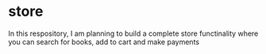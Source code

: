 # store
In this respository, I am planning to build a complete store functinality where you can search for books, add to cart and make payments
